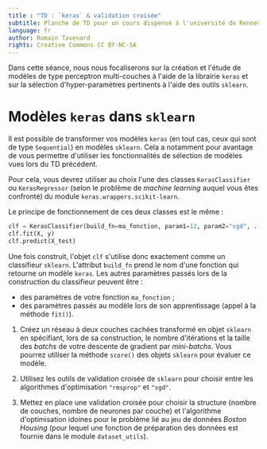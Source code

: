 ```yaml
---
title : "TD : `keras` & validation croisée"
subtitle: Planche de TD pour un cours dispensé à l'université de Rennes 2
language: fr
author: Romain Tavenard
rights: Creative Commons CC BY-NC-SA
---
```


Dans cette séance, nous nous focaliserons sur la création et l'étude de modèles
de type perceptron multi-couches à l'aide de la librairie `keras` et sur
la sélection d'hyper-paramètres pertinents à l'aide des outils `sklearn`.


# Modèles `keras` dans `sklearn`

Il est possible de transformer vos modèles `keras` (en tout cas, ceux qui sont
    de type `Sequential`) en modèles `sklearn`. Cela a notamment pour avantage
de vous permettre d'utiliser les fonctionnalités de sélection de modèles vues
lors du TD précédent.

Pour cela, vous devrez utiliser au choix l'une des classes `KerasClassifier` ou
`KerasRegressor` (selon le problème de _machine learning_ auquel vous êtes
    confronté) du module `keras.wrappers.scikit-learn`.

Le principe de fonctionnement de ces deux classes est le même :

```python
clf = KerasClassifier(build_fn=ma_fonction, param1=12, param2="sgd", ...)
clf.fit(X, y)
clf.predict(X_test)
```

Une fois construit, l'objet `clf` s'utilise donc exactement comme un classifieur
`sklearn`.
L'attribut `build_fn` prend le nom d'une fonction qui retourne un modèle
`keras`. Les autres paramètres passés lors de la construction du classifieur
peuvent être :

* des paramètres de votre fonction `ma_fonction` ;
* des paramètres passés au modèle lors de son apprentissage (appel à la
    méthode `fit()`).

1. Créez un réseau à deux couches cachées transformé en objet `sklearn` en
spécifiant, lors de sa construction, le nombre d'itérations et la taille des
_batchs_ de votre descente de gradient par _mini-batchs_. Vous pourrez
utiliser la méthode `score()` des objets `sklearn` pour évaluer ce modèle.

2. Utilisez les outils de validation croisée de `sklearn` pour choisir entre
les algorithmes d'optimisation `"rmsprop"` et `"sgd"`.

3. Mettez en place une validation croisée pour choisir la structure (nombre de
    couches, nombre de neurones par couche) et l'algorithme d'optimisation
    idoines pour le problème lié au jeu de données _Boston Housing_ (pour lequel
        une fonction de préparation des données est fournie dans le module
        `dataset_utils`).
